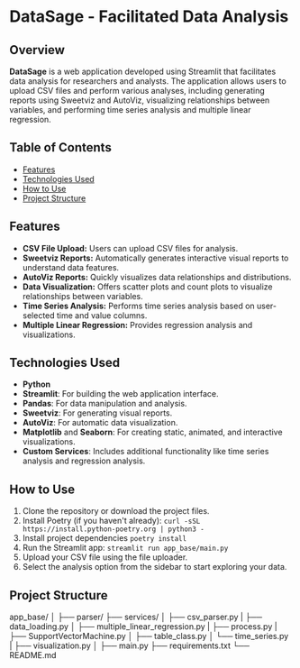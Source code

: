 # DataSage - Facilitated Data Analysis

## Overview

**DataSage** is a web application developed using Streamlit that facilitates data analysis for researchers and analysts. The application allows users to upload CSV files and perform various analyses, including generating reports using Sweetviz and AutoViz, visualizing relationships between variables, and performing time series analysis and multiple linear regression.

## Table of Contents

- [Features](#features)
- [Technologies Used](#technologies-used)
- [How to Use](#how-to-use)
- [Project Structure](#project-structure)

## Features

- **CSV File Upload:** Users can upload CSV files for analysis.
- **Sweetviz Reports:** Automatically generates interactive visual reports to understand data features.
- **AutoViz Reports:** Quickly visualizes data relationships and distributions.
- **Data Visualization:** Offers scatter plots and count plots to visualize relationships between variables.
- **Time Series Analysis:** Performs time series analysis based on user-selected time and value columns.
- **Multiple Linear Regression:** Provides regression analysis and visualizations.

## Technologies Used

- **Python**
- **Streamlit**: For building the web application interface.
- **Pandas**: For data manipulation and analysis.
- **Sweetviz**: For generating visual reports.
- **AutoViz**: For automatic data visualization.
- **Matplotlib** and **Seaborn**: For creating static, animated, and interactive visualizations.
- **Custom Services**: Includes additional functionality like time series analysis and regression analysis.

## How to Use

1. Clone the repository or download the project files.
2. Install Poetry (if you haven't already):
```curl -sSL https://install.python-poetry.org | python3 -```
3. Install project dependencies
``` poetry install ```
5. Run the Streamlit app:
```streamlit run app_base/main.py```
7. Upload your CSV file using the file uploader.
8. Select the analysis option from the sidebar to start exploring your data.

## Project Structure
app_base/
│
├── parser/
├── services/
│   ├── csv_parser.py
|   ├── data_loading.py
│   ├── multiple_linear_regression.py
|   ├── process.py
|   ├── SupportVectorMachine.py
│   ├── table_class.py
│   └── time_series.py
|   ├── visualization.py
│
├── main.py
├── requirements.txt
└── README.md
